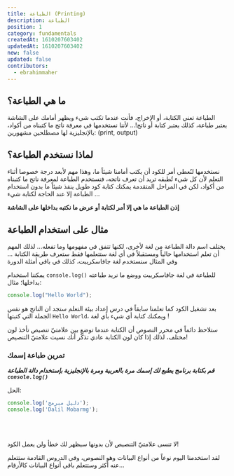 ```yaml
---
title: الطباعة (Printing)
description: الطباعة 
position: 1
category: fundamentals
createdAt: 1610207603402
updatedAt: 1610207603402
new: false
updated: false
contributors:
  - ebrahimmaher
---
```


## ما هي الطباعة؟ 
الطباعة تعني الكتابة، أو اﻹخراج، فأنت عندما تكتب شيء ويظهر أمامك على الشاشة يعتبر طباعة، كذلك يعتبر كتابة أو ناتج!... ﻷننا نستخدمها في معرفة ناتج ما كتبناه من أكواد، باﻹنجليزية لها مصطلحين مشهورين: (print, output)

## لماذا نستخدم الطباعة؟
نستخدمها لنُعطي أمر للكود أن يكتب أمامنا شيئاً ما، وهذا مهم ﻷبعد درجة خصوصا أثناء التعلم ﻷن كل شيء تُطبقه تريد أن تعرف ناتجه، فنستخدم الطباعة لمعرفة ناتج ما كتبناه من أكواد، لكن في المراحل المتقدمة يمكنك كتابة كود طويل ينفذ شيئاً ما بدون استخدام الطباعة إلا عند الحاجة لكتابة شيء ...

**إذن الطباعة ما هي إلا أمر لكتابة أو عرض ما نكتبه بداخلها على الشاشة**

## مثال على استخدام الطباعة

<base-alert type="info">

يختلف اسم دالة الطباعة من لغة لأخرى، لكنها تتفق في مفهومها وما تفعله... لذلك المهم أن تعلم استخدامها حالياً ومستقبلاً في أي لغة ستتعلمها فقط ستعرف طريقة الكتابة ... وفي المثال سنستخدم لغة جافاسكريبت، كذلك في باقي أمثلة الدورة

</base-alert>

يمكننا استخدام `console.log()` للطباعة في لغة جافاسكريبت ووضع ما نريد طباعته بداخلها؛ مثال:
```js
console.log("Hello World");
```
بعد تشغيل الكود كما تعلمنا سابقاً في درس إعداد بيئة التعلم ستجد ان الناتج هو نفس الجملة التي كتبتها `Hello World`، ويمكنك كتابة أي شيء بأي لغة !

<base-alert type="tip">

ستلاحظ دائماً في محرر النصوص أن الكتابة عندما توضع بين علامتيّ تنصيص تأخذ لون مختلف، لذلك إذا كان لون الكتابة عادي تذكّر أنك نسيت علامتيّ التنصيص!

</base-alert>

### تمرين طباعة إسمك
***قم بكتابة برنامج يطبع لك إسمك مرة بالعربية ومرة باﻹنجليزية بإستخدام دالة الطباعة `console.log()`***

الحل:
```js
console.log('دليل مبرمج');
console.log('Dalil Mobarmg');
```



<br>
<br>

<base-alert type="error">

لا تنسى علامتيّ التنصيص ﻷن بدونها سيظهر لك خطأ ولن يعمل الكود!

</base-alert>

<base-alert type="next">

لقد استخدمنا اليوم نوعاً من أنواع البيانات وهو النصوص، وفي الدروس القادمة ستتعلم عنه أكثر وستتعلم باقي أنواع البيانات كاﻷرقام...

</base-alert>
